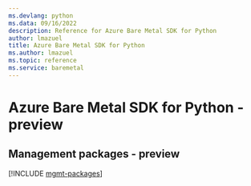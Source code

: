 ```yaml
---
ms.devlang: python
ms.data: 09/16/2022
description: Reference for Azure Bare Metal SDK for Python
author: lmazuel
title: Azure Bare Metal SDK for Python
ms.author: lmazuel
ms.topic: reference
ms.service: baremetal
---
```

# Azure Bare Metal SDK for Python - preview

## Management packages - preview
[!INCLUDE [mgmt-packages](bare-metal-mgmt-index.md)]
